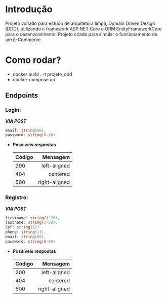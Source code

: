 # Introdução
Projeto voltado para estudo de arquitetura limpa, Domain Driven Design (DDD), utilizando o framework ASP.NET Core e ORM EntityFrameworkCore para o desenvolvimento. Projeto criado para simular o funcionamento de um E-Commerce.

# Como rodar?
- docker build . -t projeto_ddd
- docker-compose up

## Endpoints

### Login:
***VIA POST***
```csharp
email: string(60),
password: string(8-16)
```

- **Possíveis respostas** <br/>

  | Código   |      Mensagem      |
  |----------|-------------:|
  | 200 |  left-aligned |
  | 404 |    centered   |  
  | 500 | right-aligned | 

### Registro:
***VIA POST***
```csharp
firstname: string(3-20),
lastname: string(3-20),
cpf: string(11)
phone: string(11),
email: string(60),
password: string(8-16)
```
- **Possíveis respostas** <br/>

  | Código   |      Mensagem      |
  |----------|-------------:|
  | 200 |  left-aligned |
  | 404 |    centered   |  
  | 500 | right-aligned | 
